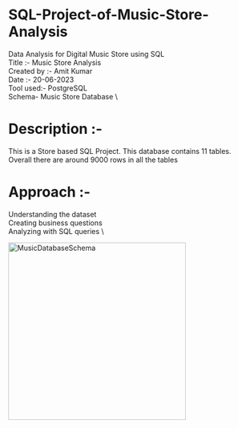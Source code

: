 # SQL-Project-of-Music-Store-Analysis
Data Analysis for Digital Music Store using SQL \
Title :- Music Store Analysis \
Created by :- Amit Kumar \
Date :- 20-06-2023 \
Tool used:- PostgreSQL \
Schema- Music Store Database \

# Description :-
This is a Store based SQL Project. This database contains 11 tables. \
Overall there are around 9000 rows in all the tables

# Approach :-
Understanding the dataset \
Creating business questions \
Analyzing with SQL queries \

<img width="354" alt="MusicDatabaseSchema" src="https://github.com/akumarf8/SQL-Project-of-Music-Store-Analysis/assets/133315646/827dfac4-b938-4d9a-b105-56ec636b48cd">
